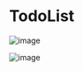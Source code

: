 # TodoList

![image](https://github.com/tahirwaqas7/Todolist/assets/147711205/3aa8134e-b7ef-4f4b-b3aa-1509763ec854)

![image](https://github.com/tahirwaqas7/Todolist/assets/147711205/d3c43614-8549-4a49-be38-e17479cc5445)
